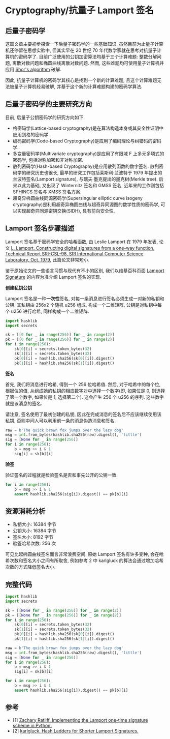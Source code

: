 # Cryptography/抗量子 Lamport 签名

## 后量子密码学

这篇文章主要初步探索一下后量子密码学的一些基础知识. 虽然目前为止量子计算机还停留在思想实验中, 但其实早在 20 世纪 70 年代数学家就在思考对抗量子计算机的密码学了. 目前广泛使用的公钥加密算法均基于三个计算难题: 整数分解问题, 离散对数问题和椭圆曲线离散对数问题. 然而, 这些难题均可使用量子计算机并应用 [Shor's algorithm](https://en.wikipedia.org/wiki/Shor%27s_algorithm) 破解.

因此, 抗量子计算机的密码学其核心是找到一个新的计算难题, 且这个计算难题无法被量子计算机轻易破解, 并基于这个新的计算难题构建的密码学算法.

## 后量子密码学的主要研究方向

目前, 后量子公钥密码学的研究方向如下.

- 格密码学(Lattice-based cryptography)是在算法构造本身或其安全性证明中应用到格的密码学.
- 编码密码学(Code-based Cryptography)是应用了编码理论与纠错码的密码学.
- 多变量密码学(Multivariate cryptography)是应用了有限域 F 上多元多项式的密码学, 包括对称加密和非对称加密.
- 散列密码学(Hash-based Cryptography)是应用散列函数的数字签名. 散列密码学的研究历史也很长, 最早的研究工作包括莱斯利·兰波特于 1979 年提出的兰波特签名(Lamport signature), 与瑞夫·墨克提出的墨克树(Merkle tree). 后来以此为基础, 又出现了 Winternitz 签名和 GMSS 签名, 近年来的工作则包括 SPHINCS 签名与 XMSS 签名方案.
- 超奇异椭圆曲线同源密码学(Supersingular elliptic curve isogeny cryptography)是利用超奇异椭圆曲线与超奇异同源图的数学性质的密码学, 可以实现超奇异同源密钥交换(SIDH), 具有前向安全性.

## Lamport 签名步骤描述

Lamport 签名基于密码学安全的哈希函数, 由 Leslie Lamport 在 1979 年发表, 论文 [L. Lamport, Constructing digital signatures from a one-way function, Technical Report SRI-CSL-98, SRI International Computer Science Laboratory, Oct. 1979](https://www.microsoft.com/en-us/research/uploads/prod/2016/12/Constructing-Digital-Signatures-from-a-One-Way-Function.pdf), 此篇论文非常短小.

鉴于原始论文的一些语言习惯与现代有不小的区别, 我们以维基百科页面 [Lamport Signature](https://en.wikipedia.org/wiki/Lamport_signature) 的内容为准介绍 Lamport 签名的实现.

**创建私钥公钥**

Lamport 签名是一种**一次性**签名, 对每一条消息进行签名必须生成一对新的私钥和公钥. 其私钥由 256x2 个随机 u256 组成, 构成一个二维矩阵. 公钥是对私钥中每个 u256 进行哈希, 同样构成一个二维矩阵.

```py
import hashlib
import secrets

sk = [[0 for _ in range(256)] for _ in range(2)]
pk = [[0 for _ in range(256)] for _ in range(2)]
for i in range(256):
    sk[0][i] = secrets.token_bytes(32)
    sk[1][i] = secrets.token_bytes(32)
    pk[0][i] = hashlib.sha256(sk[0][i]).digest()
    pk[1][i] = hashlib.sha256(sk[1][i]).digest()
```

**签名**

首先, 我们将消息进行哈希, 得到一个 256 位哈希值. 然后, 对于哈希中的每个位, 根据位的值, 从组成她的私钥的相应数字对中选择一个数字(即, 如果位是 0, 则选择了第一个数字, 如果位是 1, 选择第二个). 这会产生 256 个 u256 的序列. 这些数字就是该消息的签名.

请注意, 签名使用了最初创建的私钥, 因此在完成消息的签名后不应该继续使用该私钥, 否则中间人可以利用前一条的消息伪造消息和签名.

```py
raw = b'The quick brown fox jumps over the lazy dog'
msg = int.from_bytes(hashlib.sha256(raw).digest(), 'little')
sig = [None for _ in range(256)]
for i in range(256):
    b = msg >> i & 1
    sig[i] = sk[b][i]
```

**验签**

验证签名的过程就是检验签名是否和事先公开的公钥一致.

```py
for i in range(256):
    b = msg >> i & 1
    assert hashlib.sha256(sig[i]).digest() == pk[b][i]
```

## 资源消耗分析

- 私钥大小: 16384 字节
- 公钥大小: 16384 字节
- 签名大小: 8192 字节
- 验签哈希次数: 256 次

可见比起椭圆曲线签名而言非常浪费空间. 原始 Lamport 签名有许多变种, 会在哈希次数和签名大小之间有所取舍, 例如参考 2 中 karlgluck 的算法会通过增加哈希次数的方式降低签名大小.

## 完整代码

```py
import hashlib
import secrets

sk = [[None for _ in range(256)] for _ in range(2)]
pk = [[None for _ in range(256)] for _ in range(2)]
for i in range(256):
    sk[0][i] = secrets.token_bytes(32)
    sk[1][i] = secrets.token_bytes(32)
    pk[0][i] = hashlib.sha256(sk[0][i]).digest()
    pk[1][i] = hashlib.sha256(sk[1][i]).digest()

raw = b'The quick brown fox jumps over the lazy dog'
msg = int.from_bytes(hashlib.sha256(raw).digest(), 'little')
sig = [None for _ in range(256)]
for i in range(256):
    b = msg >> i & 1
    sig[i] = sk[b][i]

for i in range(256):
    b = msg >> i & 1
    assert hashlib.sha256(sig[i]).digest() == pk[b][i]
```

## 参考

- [1] [Zachary Ratliff. Implementing the Lamport one-time signature scheme in Python.](https://zacharyratliff.org/Lamport-Signatures/)
- [2] [karlgluck. Hash Ladders for Shorter Lamport Signatures.](https://gist.github.com/karlgluck/8412807)
